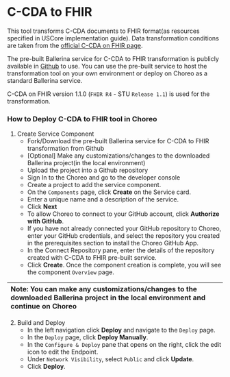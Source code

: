 # C-CDA to FHIR
This tool transforms C-CDA documents to FHIR format(as resources specified in USCore implementation guide). Data transformation conditions are taken from the [official C-CDA on FHIR page](https://hl7.org/fhir/us/ccda/).

The pre-built Ballerina service for C-CDA to FHIR transformation is publicly available in [Github](https://github.com/wso2/open-healthcare-prebuilt-services/tree/main/transformation/ccda-to-fhirr4-service) to use. You can use the pre-built service to host the transformation tool on your own environment or deploy on Choreo as a standard Ballerina service.

C-CDA on FHIR version 1.1.0 (`FHIR R4` - STU `Release 1.1`) is used for the transformation. 
### How to Deploy C-CDA to FHIR tool in Choreo

1. Create Service Component
   - Fork/Download the pre-built Ballerina service for C-CDA to FHIR transformation from Github
   - [Optional] Make any customizations/changes to the downloaded Ballerina project(in the local environment)
   - Upload the project into a Github repository
   - Sign In to the Choreo and go to the developer console
   - Create a project to add the service component.
   - On the `Components` page, click **Create** on the Service card.
   - Enter a unique name and a description of the service.
   - Click **Next**
   - To allow Choreo to connect to your GitHub account, click **Authorize with GitHub**.
   - If you have not already connected your GitHub repository to Choreo, enter your GitHub credentials, and select the repository you created in the prerequisites section to install the Choreo GitHub App.
   - In the Connect Repository pane, enter the details of the repository created with C-CDA to FHIR pre-built service.
   - Click **Create**. Once the component creation is complete, you will see the component `Overview` page.

|Note: You can make any customizations/changes to the downloaded Ballerina project in the local environment and continue on Choreo|
| :- |

2. Build and Deploy
   - In the left navigation click **Deploy** and navigate to the `Deploy` page.
   - In the `Deploy` page, click **Deploy Manually**.
   - In the `Configure & Deploy` pane that opens on the right, click the edit icon to edit the Endpoint.
   - Under `Network Visibility`, select `Public` and click **Update**.
   - Click **Deploy**.